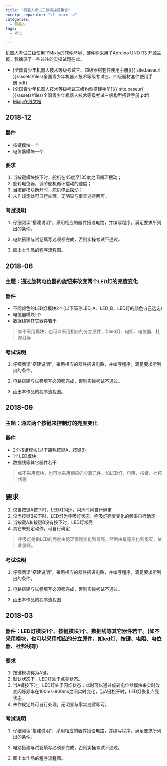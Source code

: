 ```yaml
---
title: "机器人考试三级实操题集合"
excerpt_separator: "<!--more-->"
categories:
  - 机器人
tags:
  - 考试
  - 
---
```


机器人考试三级使用了Mixly的软件环境，硬件则采用了Adruino UNO R3 开源主板。我摘录了一些过往的实操试题在此。

<!--more-->

* [全国青少年机器人技术等级考试三、四级器材套件使用手册]({{ site.baseurl }}/assets/files/全国青少年机器人技术等级考试三、四级器材套件使用手册.pdf)
* [全国青少年机器人技术等级考试三级构型搭建手册]({{ site.baseurl }}/assets/files/全国青少年机器人技术等级考试三级构型搭建手册.pdf)
* [Mixly在线文档](https://mixly.readthedocs.io/zh_CN/latest/)

## 2018-12

### 器件

* 按键模块一个
* 电位器模块一个

### 要求

1. 当按键模块按下时，舵机在45度至135度之间循环摆动；
1. 旋转电位器，调节舵机循环摆动的速度；
1. 当按键模块断开时，舵机停止摆动；
1. 未作规定处可自行处理，无明显与事实违背两可。

### 考试说明

1. 仔细阅读“搭建说明”，采用相应的器件搭设电路，并编写程序，满足要求所列出的条件。

2. 电路搭建与试卷填写必须都完成，否则实操考试不通过。

3. 画出本作品的程序流程图。

## 2018-06

### 主题：通过旋转电位器的旋钮来改变两个LED灯的亮度变化

### 器件

* 不同颜色的LED灯模块2个(以下简称LED_A、LED_B，LED灯的颜色自己选定)
* 电位器模块1个
* 数据线等其它器件若干

> 如不采用模块，也可以采用相应的分立原件，如led灯、电阻、电位器、杜邦线等

### 考试说明

1. 仔细阅读“搭建说明”，采用相应的器件搭设电路，并编写程序，满足要求所列出的条件。

2. 电路搭建与试卷填写必须都完成，否则实操考试不通过。

3. 画出本作品的程序流程图。

## 2018-09

### 主题：通过两个按键来控制灯的亮度变化

### 器件

* 2个按键模块(以下简称按键A、按键B)
* 1个LED模块
* 数据线等其它器件若干

> 如不采用模块，也可以采用相应的分离元件，如LED灯、电阻、按键、杜邦线等

## 要求

1. 仅当按键A按下时，LED灯闪烁，闪烁时间自行确定
2. 仅当按键B按下时，LED灯为呼吸灯状态，呼吸灯亮度变化的频率自行确定
3. 当按键A和按键B没有按下时，LED灯常亮
4. 其它未规定动作，可自行确定

> 呼吸灯是指LED的亮度由熄灭慢慢变化到最亮，然后由最亮变化到熄灭，依此循环。

### 考试说明

1. 仔细阅读“搭建说明”，采用相应的器件搭设电路，并编写程序，满足要求所列出的条件。

2. 电路搭建与试卷填写必须都完成，否则实操考试不通过。

3. 画出本作品的程序流程图

## 2018-03

### 器件：LED灯模块1个、按键模块1个、数据线等其它器件若干。(如不采用模块，也可以采用相应的分立原件，如led灯、按键、电阻、电位器、杜邦线等)

### 要求

1. 按键模块称为A键。
2. 默认状态下，LED灯处于点亮状态。
3. 当A键按下时，LED灯处于闪烁状态；此时可以通过旋转电位器模块来实时改变闪烁频率在100ms-800ms之间实时变化，当A键松开时，LED灯恢复点亮状态。
4. 未作规定处可自行处理，无明显与事实违背即可。

### 考试说明

1. 仔细阅读“搭建说明”，采用相应的器件搭设电路，并编写程序，满足要求所列出的条件。

2. 电路搭建与试卷填写必须都完成，否则实操考试不通过。

3. 画出本作品的程序流程图。